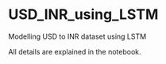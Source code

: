 # USD_INR_using_LSTM
Modelling USD to INR dataset using LSTM

All details are explained in the notebook.
